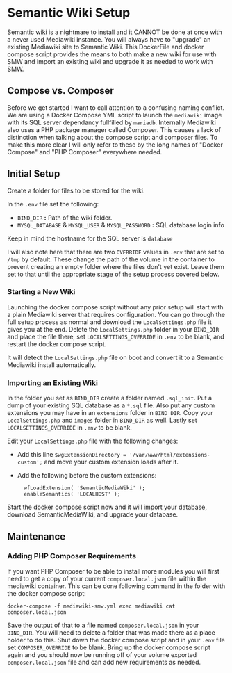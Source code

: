 # Semantic Wiki Setup

Semantic wiki is a nightmare to install and it CANNOT be done at once with a never used Mediawiki instance. You will always have to "upgrade" an existing Mediawiki site to Semantic Wiki. This DockerFile and docker compose script provides the means to both make a new wiki for use with SMW and import an existing wiki and upgrade it as needed to work with SMW.  

## Compose vs. Composer

Before we get started I want to call attention to a confusing naming conflict. We are using a Docker Compose YML script to launch the `mediawiki` image with its SQL server dependancy fullfilled by `mariadb`. Internally Mediawiki also uses a PHP package manager called Composer. This causes a lack of distinction when talking about the compose script and composer files. To make this more clear I will only refer to these by the long names of "Docker Compose" and "PHP Composer" everywhere needed.
  
## Initial Setup  
  
Create a folder for files to be stored for the wiki.  
  
In the `.env` file set the following:  
  
- `BIND_DIR` **:** Path of the wiki folder.  
- `MYSQL_DATABASE` & `MYSQL_USER` & `MYSQL_PASSWORD` **:** SQL database login info
  
Keep in mind the hostname for the SQL server is `database`  
  
I will also note here that there are two `OVERRIDE` values in `.env` that are set to `/tmp` by default. These change the path of the volume in the container to prevent creating an empty folder where the files don't yet exist. Leave them set to that until the appropriate stage of the setup process covered below.
 
### Starting a New Wiki

Launching the docker compose script without any prior setup will start with a plain Mediawiki server that requires configuration. You can go through the full setup process as normal and download the `LocalSettings.php` file it gives you at the end. Delete the `LocalSettings.php` folder in your `BIND_DIR` and place the file there, set `LOCALSETTINGS_OVERRIDE` in `.env` to be blank, and restart the docker compose script.   
  
It will detect the `LocalSettings.php` file on boot and convert it to a Semantic Mediawiki install automatically.
  
### Importing an Existing Wiki

In the folder you set as `BIND_DIR` create a folder named `.sql_init`. Put a dump of your existing SQL database as a `*.sql` file. Also put any custom extensions you may have in an `extensions` folder in `BIND_DIR`. Copy your `LocalSettings.php` and `images` folder in `BIND_DIR` as well. Lastly set `LOCALSETTINGS_OVERRIDE` in `.env` to be blank.  
  
Edit your `LocalSettings.php` file with the following changes:  
    
- Add this line `$wgExtensionDirectory = '/var/www/html/extensions-custom';` and move your custom extension loads after it.  
- Add the following before the custom extensions:  

        wfLoadExtension( 'SemanticMediaWiki' );
        enableSemantics( 'LOCALHOST' );

Start the docker compose script now and it will import your database, download SemanticMediaWiki, and upgrade your database. 

## Maintenance
  
### Adding PHP Composer Requirements  
If you want PHP Composer to be able to install more modules you will first need to get a copy of your current `composer.local.json` file within the mediawiki container. This can be done following command in the folder with the docker compose script:

`docker-compose -f mediawiki-smw.yml exec mediawiki cat composer.local.json`  
  
Save the output of that to a file named `composer.local.json` in your `BIND_DIR`. You will need to delete a folder that was made there as a place holder to do this. Shut down the docker compose script and in your `.env` file set `COMPOSER_OVERRIDE` to be blank. Bring up the docker compose script again and you should now be running off of your volume exported `composer.local.json` file and can add new requirements as needed.